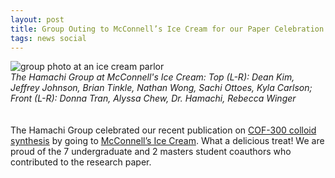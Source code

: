 ```yaml
---
layout: post
title: Group Outing to McConnell’s Ice Cream for our Paper Celebration
tags: news social
---
```

<img src="https://lesliehamachi.github.io/post_content/2023_05_26-McConnells-Ice-Cream-COF-Paper-Celebration.webp" alt="group photo at an ice cream parlor" title="Group Photo at McConnells Ice Cream">
<figcaption><em>The Hamachi Group at McConnell's Ice Cream:
Top (L-R): Dean Kim, Jeffrey Johnson, Brian Tinkle, Nathan Wong, Sachi Ottoes, Kyla Carlson; 
  Front (L-R): Donna Tran, Alyssa Chew, Dr. Hamachi, Rebecca Winger</figcaption></em><br>
<br>
The Hamachi Group celebrated our recent publication on <a href="https://pubs.rsc.org/en/content/articlelanding/2023/ra/d3ra02202a">COF-300 colloid synthesis</a> by going to <a href="https://mcconnells.com/">McConnell’s Ice Cream</a>. What a delicious treat! We are proud of the 7 undergraduate and 2 masters student coauthors who contributed to the research paper. 
